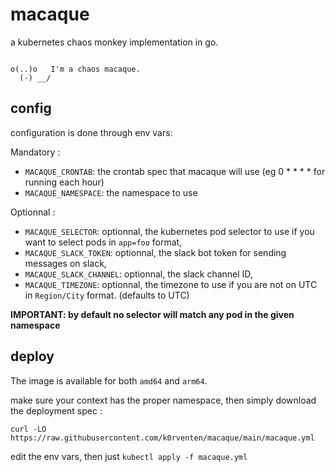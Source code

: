 # macaque

a kubernetes chaos monkey implementation in go.

```

o(..)o   I'm a chaos macaque.
  (-) __/

```

## config

configuration is done through env vars:

Mandatory :
- `MACAQUE_CRONTAB`: the crontab spec that macaque will use (eg 0 * * * * for running each hour)
- `MACAQUE_NAMESPACE`: the namespace to use

Optionnal : 
- `MACAQUE_SELECTOR`: optionnal, the kubernetes pod selector to use if you want to select pods in `app=foo` format,
- `MACAQUE_SLACK_TOKEN`: optionnal, the slack bot token for sending messages on slack,
- `MACAQUE_SLACK_CHANNEL`: optionnal, the slack channel ID,
- `MACAQUE_TIMEZONE`: optionnal, the timezone to use if you are not on UTC in `Region/City` format. (defaults to UTC)

**IMPORTANT: by default no selector will match any pod in the given namespace**

## deploy

The image is available for both `amd64` and `arm64`.

make sure your context has the proper namespace, then simply download the deployment spec : 

`curl -LO https://raw.githubusercontent.com/k0rventen/macaque/main/macaque.yml`

edit the env vars, then just `kubectl apply -f macaque.yml`

